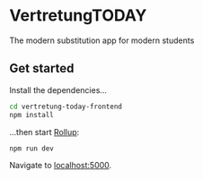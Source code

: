# VertretungTODAY

The modern substitution app for modern students


## Get started

Install the dependencies...

```bash
cd vertretung-today-frontend
npm install
```

...then start [Rollup](https://rollupjs.org):

```bash
npm run dev
```

Navigate to [localhost:5000](http://localhost:5000).